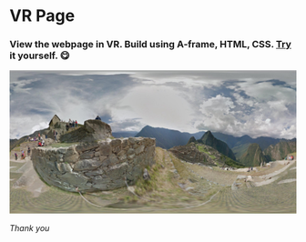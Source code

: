 # VR Page

### View the webpage in VR. Build using A-frame, HTML, CSS. **[Try](https://akash2099.github.io/VR-Page/) it yourself. :yum:**

![VR Page](https://github.com/akash2099/VR-Page/blob/master/machu-picchu.jpg)

*Thank you*


